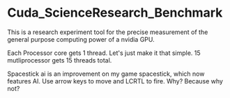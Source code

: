 # Cuda_ScienceResearch_Benchmark
This is a research experiment tool for the precise measurement of the general purpose computing power of a nvidia GPU.

Each Processor core gets 1 thread. Let's just make it that simple. 15 mutliprocessor gets 15 threads total.

Spacestick ai is an improvement on my game spacestick, which now features AI. Use arrow keys to move and LCRTL to fire. Why? Because why not?
